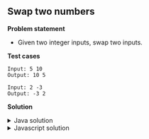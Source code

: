 ## Swap two numbers

**Problem statement**

- Given two integer inputs, swap two inputs.

**Test cases**

```
Input: 5 10
Output: 10 5

Input: 2 -3
Output: -3 2
```

**Solution**

<details>
	<summary>Java solution</summary>

_**Approach 1: Using temporary variable**_

```java
import java.util.Scanner;

public class Main {
	public static void main(String[] args) {

		Scanner scan = new Scanner(System.in);

		int num1 = scan.nextInt();
		int num2 = scan.nextInt();

		int temp = num1;
		num1 = num2;
		num2 = temp;

		System.out.println(num1 + " " + num2);
		scan.close();
	}
}
```

_**Approach 2: Not using temporary variable**_

```java
import java.util.Scanner;

public class Main {
	public static void main(String[] args) {

		Scanner scan = new Scanner(System.in);

		int num1 = scan.nextInt();
		int num2 = scan.nextInt();

		num1 = num1 + num2;
		num2 = num1 - num2;
		num1 = num1 - num2;

		System.out.println(num1 + " " + num2);
		scan.close();
	}
}
```

</details>

<details>
	<summary>Javascript solution</summary>

_**Approach 1: Using temporary variable**_

```js
"use strict";

let num1 = 5;
let num2 = 10;

let temp = num1;
num1 = num2;
num2 = temp;

console.log(num1, num2);
```

_**Approach 2: Not using temporary variable**_

```js
"use strict";

let num1 = 5;
let num2 = 10;

num1 = num1 + num2;
num2 = num1 - num2;
num1 = num1 - num2;

console.log(num1, num2);
```

_**Approach 3: Using destructuring**_

```js
"use strict";

let num1 = 5;
let num2 = 10;

[num1, num2] = [num2, num1];
console.log(num1, num2);
```

</details>
